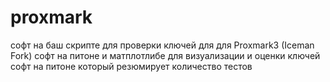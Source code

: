 # proxmark
софт на баш скрипте для проверки ключей для  для Proxmark3 (Iceman Fork)
софт на питоне и матплотлибе для визуализации и оценки ключей
софт на питоне который резюмирует количество тестов